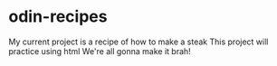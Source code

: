 # odin-recipes
My current project is a recipe of how to make a steak
This project will practice using html
We're all gonna make it brah!